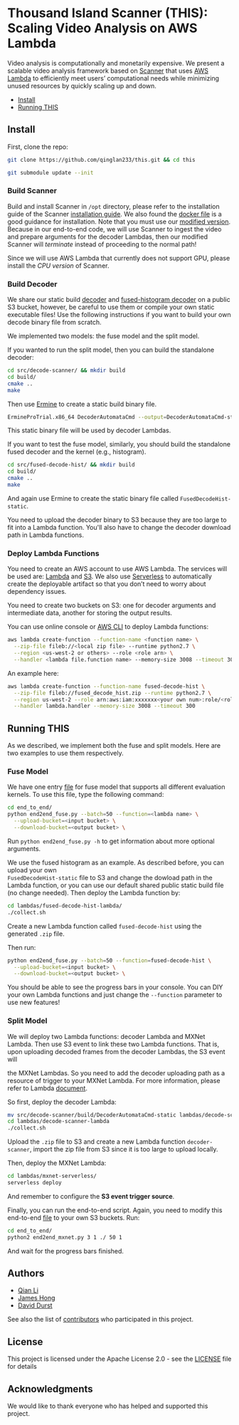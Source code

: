 # Thousand Island Scanner (THIS): Scaling Video Analysis on AWS Lambda

Video analysis is computationally and monetarily expensive. 
We present a scalable video analysis framework based on 
[Scanner](https://github.com/scanner-research/scanner) that uses 
[AWS Lambda](https://aws.amazon.com/lambda/) 
to efficiently meet users’ computational needs while minimizing
unused resources by quickly scaling up and down.

* [Install](https://github.com/qinglan233/this#install)
* [Running THIS](https://github.com/qinglan233/this#running-this)


## Install
First, clone the repo:
```bash
git clone https://github.com/qinglan233/this.git && cd this 

git submodule update --init
```


### Build Scanner
Build and install Scanner in `/opt` directory, please refer to the installation guide
of the Scanner [installation guide](https://github.com/scanner-research/scanner#install). 
We also found the [docker file](https://github.com/scanner-research/scanner-docker) is a good guidance for installation.
Note that you must use our [modified version](https://github.com/qinglan233/scanner/tree/273289965f1e173142def6e95b2c771a4d7b3cf7). Because in our end-to-end code, we will use Scanner to ingest the video and prepare arguments for the decoder Lambdas, then our modified Scanner will *terminate* instead of proceeding to the normal path!

Since we will use AWS Lambda that currently does not support GPU, 
please install the *CPU version* of Scanner. 

### Build Decoder
We share our static build [decoder](https://s3-us-west-2.amazonaws.com/mxnet-params/DecoderAutomataCmd-static) and [fused-histogram decoder](https://s3-us-west-2.amazonaws.com/mxnet-params/FusedDecodeHist-static) on a public S3 bucket, however, be careful to use them or compile your own static executable files! Use the following instructions if you want to build your own decode binary file from scratch.

We implemented two models: the fuse model and the split model. 

If you wanted to run the split model, then you can build the standalone decoder:
```bash
cd src/decode-scanner/ && mkdir build
cd build/
cmake ..
make
```
Then use [Ermine](http://www.magicermine.com/) to create a static build binary file.
```bash
ErmineProTrial.x86_64 DecoderAutomataCmd --output=DecoderAutomataCmd-static
```
This static binary file will be used by decoder Lambdas.

If you want to test the fuse model, similarly, you should build the standalone fused decoder and the kernel (e.g., histogram).
```bash
cd src/fused-decode-hist/ && mkdir build
cd build/
cmake ..
make
```
And again use Ermine to create the static binary file called 
`FusedDecodeHist-static`.

You need to upload the decoder binary to S3 because they are too large to fit into a Lambda function. You'll also have to change the decoder download path in Lambda functions. 

### Deploy Lambda Functions

You need to create an AWS account to use AWS Lambda. The services will be used are: [Lambda](https://aws.amazon.com/lambda/) and [S3](https://aws.amazon.com/s3/). 
We also use [Serverless](https://serverless.com/) to automatically create the deployable artifact so that you don’t need to worry about dependency issues.

You need to create two buckets on S3: one for decoder arguments and intermediate data, another for storing the output results.

You can use online console or [AWS CLI](https://aws.amazon.com/cli/) to deploy Lambda functions:
```bash
aws lambda create-function --function-name <function name> \
  --zip-file fileb://<local zip file> --runtime python2.7 \
  --region <us-west-2 or others> --role <role arn> \
  --handler <lambda file.function name> --memory-size 3008 --timeout 300
```

An example here:
```bash
aws lambda create-function --function-name fused-decode-hist \
  --zip-file fileb://fused_decode_hist.zip --runtime python2.7 \
  --region us-west-2 --role arn:aws:iam:xxxxxxx<your own num>:role/<rolename> \
  --handler lambda.handler --memory-size 3008 --timeout 300
```


## Running THIS
As we described, we implement both the fuse and split models. Here are two examples to use them respectively.

### Fuse Model
We have one entry [file](end_to_end/end2end_fuse.py) for fuse model that supports all different evaluation kernels. To use this file, type the following command:
```bash
cd end_to_end/
python end2end_fuse.py --batch=50 --function=<lambda name> \
  --upload-bucket=<input bucket> \
  --download-bucket=<output bucket> \
```
Run `python end2end_fuse.py -h` to get information about more optional arguments.

We use the fused histogram as an example. As described before, you can upload your own  
`FusedDecodeHist-static` file to S3 and change the dowload path in the Lambda function, or you can use our default shared public static build file (no change needed). Then deploy the Lambda function by:
```bash
cd lambdas/fused-decode-hist-lambda/
./collect.sh
```

Create a new Lambda function called `fused-decode-hist` using the generated `.zip` file.

Then run:
```bash
python end2end_fuse.py --batch=50 --function=fused-decode-hist \
  --upload-bucket=<input bucket> \
  --download-bucket=<output bucket> \
```

You should be able to see the progress bars in your console. You can DIY your own Lambda functions and just change the `--function` parameter to use new features!


### Split Model
We will deploy two Lambda functions: decoder Lambda and MXNet Lambda. Then use S3 event to link these two Lambda functions. That is, upon uploading decoded frames from the decoder Lambdas, the S3 event will 

the MXNet Lambdas.
So you need to add the decoder uploading path as a resource of trigger to your MXNet Lambda. For more information, please refer to Lambda [document](http://docs.aws.amazon.com/lambda/latest/dg/with-s3.html).

So first, deploy the decoder Lambda:
```bash
mv src/decode-scanner/build/DecoderAutomataCmd-static lambdas/decode-scanner-lambda
cd lambdas/decode-scanner-lambda
./collect.sh
```
Upload the `.zip` file to S3 and create a new Lambda function `decoder-scanner`, import the zip file from S3 since it is too large to upload locally.

Then, deploy the MXNet Lambda:
```bash
cd lambdas/mxnet-serverless/
serverless deploy
```
And remember to configure the **S3 event trigger source**.

Finally, you can run the end-to-end script. Again, you need to modify this 
end-to-end [file](end_to_end/end2end_mxnet.py) to your own S3 buckets. Run:
```bash
cd end_to_end/
python2 end2end_mxnet.py 3 1 ./ 50 1
```
And wait for the progress bars finished.

## Authors

* [Qian Li](https://github.com/qinglan233)
* [James Hong](https://github.com/jhong93)
* [David Durst](https://github.com/David-Durst)

See also the list of [contributors](https://github.com/qinglan233/this/contributors) who participated in this project.


## License

This project is licensed under the Apache License 2.0 - see the 
[LICENSE](LICENSE) file for details

## Acknowledgments

We would like to thank everyone who has helped and supported this project.
